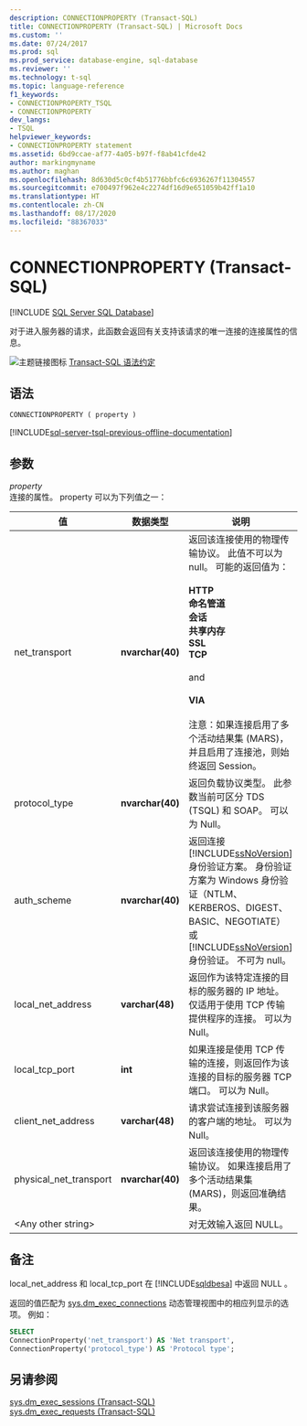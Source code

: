 ```yaml
---
description: CONNECTIONPROPERTY (Transact-SQL)
title: CONNECTIONPROPERTY (Transact-SQL) | Microsoft Docs
ms.custom: ''
ms.date: 07/24/2017
ms.prod: sql
ms.prod_service: database-engine, sql-database
ms.reviewer: ''
ms.technology: t-sql
ms.topic: language-reference
f1_keywords:
- CONNECTIONPROPERTY_TSQL
- CONNECTIONPROPERTY
dev_langs:
- TSQL
helpviewer_keywords:
- CONNECTIONPROPERTY statement
ms.assetid: 6bd9ccae-af77-4a05-b97f-f8ab41cfde42
author: markingmyname
ms.author: maghan
ms.openlocfilehash: 8d630d5c0cf4b51776bbfc6c6936267f11304557
ms.sourcegitcommit: e700497f962e4c2274df16d9e651059b42ff1a10
ms.translationtype: HT
ms.contentlocale: zh-CN
ms.lasthandoff: 08/17/2020
ms.locfileid: "88367033"
---
```

# <a name="connectionproperty-transact-sql"></a>CONNECTIONPROPERTY (Transact-SQL)
[!INCLUDE [SQL Server SQL Database](../../includes/applies-to-version/sql-asdb.md)]

对于进入服务器的请求，此函数会返回有关支持该请求的唯一连接的连接属性的信息。
  
![主题链接图标](../../database-engine/configure-windows/media/topic-link.gif "“主题链接”图标") [Transact-SQL 语法约定](../../t-sql/language-elements/transact-sql-syntax-conventions-transact-sql.md)
  
## <a name="syntax"></a>语法  
  
```sql
CONNECTIONPROPERTY ( property )  
```  

[!INCLUDE[sql-server-tsql-previous-offline-documentation](../../includes/sql-server-tsql-previous-offline-documentation.md)]

## <a name="arguments"></a>参数
*property*  
连接的属性。 property 可以为下列值之一：
  
|值|数据类型|说明|  
|---|---|---|
|net_transport|**nvarchar(40)**|返回该连接使用的物理传输协议。 此值不可以为 null。 可能的返回值为：<br /><br /> **HTTP**<br /> **命名管道**<br /> **会话**<br /> **共享内存**<br /> **SSL**<br /> **TCP**<br /><br /> and<br /><br /> **VIA**<br /><br /> 注意：如果连接启用了多个活动结果集 (MARS)，并且启用了连接池，则始终返回 Session。|  
|protocol_type|**nvarchar(40)**|返回负载协议类型。 此参数当前可区分 TDS (TSQL) 和 SOAP。 可以为 Null。|  
|auth_scheme|**nvarchar(40)**|返回连接 [!INCLUDE[ssNoVersion](../../includes/ssnoversion-md.md)] 身份验证方案。 身份验证方案为 Windows 身份验证（NTLM、KERBEROS、DIGEST、BASIC、NEGOTIATE）或 [!INCLUDE[ssNoVersion](../../includes/ssnoversion-md.md)] 身份验证。 不可为 null。|  
|local_net_address|**varchar(48)**|返回作为该特定连接的目标的服务器的 IP 地址。 仅适用于使用 TCP 传输提供程序的连接。 可以为 Null。|  
|local_tcp_port|**int**|如果连接是使用 TCP 传输的连接，则返回作为该连接的目标的服务器 TCP 端口。 可以为 Null。|  
|client_net_address|**varchar(48)**|请求尝试连接到该服务器的客户端的地址。 可以为 Null。|  
|physical_net_transport|**nvarchar(40)**|返回该连接使用的物理传输协议。 如果连接启用了多个活动结果集 (MARS)，则返回准确结果。|  
|\<Any other string>||对无效输入返回 NULL。|  
  
## <a name="remarks"></a>备注  
local_net_address 和 local_tcp_port 在 [!INCLUDE[sqldbesa](../../includes/sqldbesa-md.md)] 中返回 NULL 。
  
返回的值匹配为 [sys.dm_exec_connections](../../relational-databases/system-dynamic-management-views/sys-dm-exec-connections-transact-sql.md) 动态管理视图中的相应列显示的选项。 例如：
  
```sql
SELECT   
ConnectionProperty('net_transport') AS 'Net transport',   
ConnectionProperty('protocol_type') AS 'Protocol type';  
```  
  
## <a name="see-also"></a>另请参阅
[sys.dm_exec_sessions (Transact-SQL)](../../relational-databases/system-dynamic-management-views/sys-dm-exec-sessions-transact-sql.md)  
[sys.dm_exec_requests (Transact-SQL)](../../relational-databases/system-dynamic-management-views/sys-dm-exec-requests-transact-sql.md)
  
  
